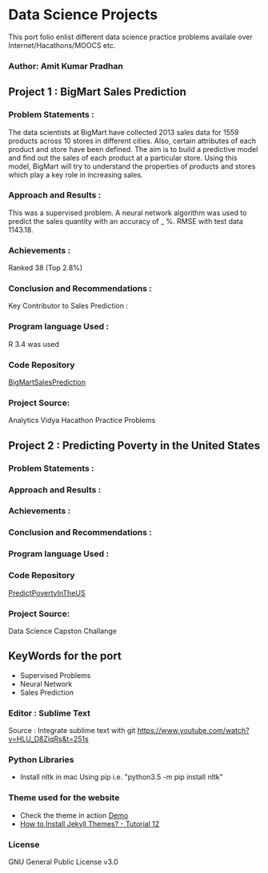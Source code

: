 
# Data Science Projects
This port folio enlist different data science practice problems availale over Internet/Hacathons/MOOCS etc.  

### Author: Amit Kumar Pradhan


## Project 1 : BigMart Sales Prediction

  ### Problem Statements :
  The data scientists at BigMart have collected 2013 sales data for 1559 products across 10 stores in different cities. Also, certain attributes of each product and store have been defined. The aim is to build a predictive model and find out the sales of each product at a particular store.
  Using this model, BigMart will try to understand the properties of products and stores which play a key role in increasing sales.
  
  ### Approach and Results : 
  This was a supervised problem. A neural network algorithm was used to predict the sales quantity with an accuracy of _ %.
  RMSE with test data 1143.18.
  ### Achievements : 
  Ranked 38 (Top 2.8%)  
  
  ### Conclusion and Recommendations :
  Key Contributor to Sales Prediction :
  
  ### Program language Used :
  R 3.4 was used
  
  ### Code Repository
  [BigMartSalesPrediction](https://github.com/akpradhn/IAGems/tree/portfolio/Projects/BigMartSalesPrediction)
  
  ### Project Source:
  Analytics Vidya Hacathon Practice Problems


## Project 2 : Predicting Poverty in the United States 

  ### Problem Statements :
  
  ### Approach and Results :
    
  ### Achievements : 
  
  ### Conclusion and Recommendations :
  
  ### Program language Used :
  
  ### Code Repository
  [PredictPovertyInTheUS](https://github.com/akpradhn/IAGems/tree/portfolio/Projects/PredictPovertyInTheUS)
  ### Project Source:
  Data Science Capston Challange






## KeyWords for the port 
* Supervised Problems
* Neural Network
* Sales Prediction

### Editor : Sublime Text 

Source : Integrate sublime text with git 
https://www.youtube.com/watch?v=HLU_D8ZiqRs&t=251s

### Python Libraries
- Install nltk in mac
Using pip i.e. "python3.5 -m pip install nltk"


### Theme used for the website
- Check the theme in action [Demo](https://artemsheludko.github.io/flexible-jekyll/)
- [How to Install Jekyll Themes? - Tutorial 12](https://www.youtube.com/watch?v=bty7LHm14CA)

### License

GNU General Public License v3.0

